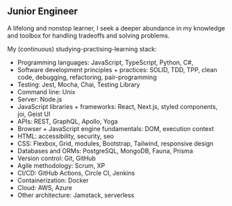 ## Junior Engineer

A lifelong and nonstop learner, I seek a deeper abundance in my knowledge and toolbox for handling tradeoffs and solving problems.

My (continuous) studying-practising-learning stack:

- Programming languages: JavaScript, TypeScript, Python, C#, 
- Software development principles + practices: SOLID, TDD, TPP, clean code, debugging, refactoring, pair-programming
- Testing: Jest, Mocha, Chai, Testing Library
- Command line: Unix
- Server: Node.js
- JavaScript libraries + frameworks: React, Next.js, styled components, joi, Geist UI
- APIs: REST, GraphQL, Apollo, Yoga
- Browser + JavaScript engine fundamentals: DOM, execution context
- HTML: accessibility, security, seo
- CSS: Flexbox, Grid, modules, Bootstrap, Tailwind, responsive design
- Databases and ORMs: PostgreSQL, MongoDB, Fauna, Prisma
- Version control: Git, GitHub
- Agile methodology: Scrum, XP
- CI/CD: GitHub Actions, Circle CI, Jenkins
- Containerization: Docker
- Cloud: AWS, Azure
- Other architecture: Jamstack, serverless


<!--
**dwyafon/dwyafon** is a ✨ _special_ ✨ repository because its `README.md` (this file) appears on your GitHub profile.

Here are some ideas to get you started:

- 🔭 I’m currently working on ...
- 🌱 I’m currently learning ...
- 👯 I’m looking to collaborate on ...
- 🤔 I’m looking for help with ...
- 💬 Ask me about ...
- 📫 How to reach me: ...
- 😄 Pronouns: ...
- ⚡ Fun fact: ...
-->
